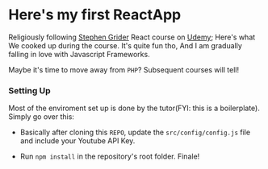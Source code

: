 # Here's my first ReactApp
Religiously following [Stephen Grider](https://github.com/stephengrider) React course on [Udemy](https://www.udemy.com/react-redux/); Here's what We cooked up during the
course. It's quite fun tho, And I am gradually falling in love with Javascript Frameworks.

Maybe it's time to move away from `PHP`? Subsequent courses will tell!

### Setting Up
Most of the enviroment set up is done by the tutor(FYI: this is a boilerplate). Simply go over this:

- Basically after cloning this `REPO`, update the `src/config/config.js` file and include your Youtube API Key.

- Run `npm install` in the repository's root folder. Finale!


